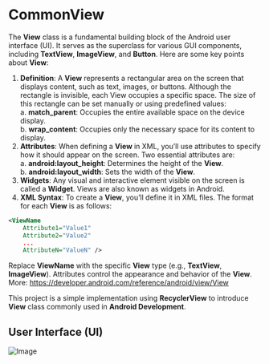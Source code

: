# CommonView
The **View** class is a fundamental building block of the Android user interface (UI). It serves as the superclass for various GUI components, including **TextView**, **ImageView**, and **Button**. Here are some key points about **View**:

1. **Definition**: A **View** represents a rectangular area on the screen that displays content, such as text, images, or buttons. Although the rectangle is invisible, each View occupies a specific space. The size of this rectangle can be set manually or using predefined values: <br>
a. **match_parent**: Occupies the entire available space on the device display. <br>
b. **wrap_content**: Occupies only the necessary space for its content to display. <br>
2. **Attributes**: When defining a **View** in XML, you’ll use attributes to specify how it should appear on the screen. Two essential attributes are: <br>
a. **android:layout_height**: Determines the height of the **View**. <br>
b. **android:layout_width**: Sets the width of the **View**. <br>
3. **Widgets**: Any visual and interactive element visible on the screen is called a **Widget**. Views are also known as widgets in Android.
4. **XML Syntax**: To create a **View**, you’ll define it in XML files. The format for each **View** is as follows:

```XML
<ViewName
    Attribute1="Value1"
    Attribute2="Value2"
    ...
    AttributeN="ValueN" />
```
Replace **ViewName** with the specific **View** type (e.g., **TextView**, **ImageView**). Attributes control the appearance and behavior of the **View**. <br>
More: https://developer.android.com/reference/android/view/View

This project is a simple implementation using **RecyclerView** to introduce **View** class commonly used in **Android Development**.

## User Interface (UI)
![Image](https://github.com/user-attachments/assets/813a79f6-af23-4df3-ad42-e05a459e1e83)
